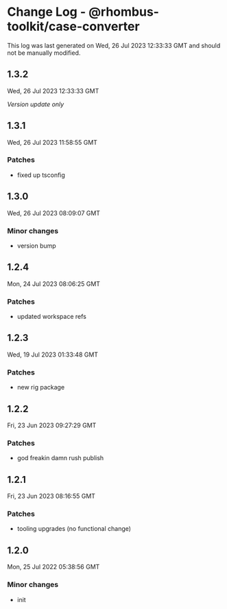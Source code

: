 # Change Log - @rhombus-toolkit/case-converter

This log was last generated on Wed, 26 Jul 2023 12:33:33 GMT and should not be manually modified.

## 1.3.2
Wed, 26 Jul 2023 12:33:33 GMT

_Version update only_

## 1.3.1
Wed, 26 Jul 2023 11:58:55 GMT

### Patches

- fixed up tsconfig

## 1.3.0
Wed, 26 Jul 2023 08:09:07 GMT

### Minor changes

- version bump

## 1.2.4
Mon, 24 Jul 2023 08:06:25 GMT

### Patches

- updated workspace refs

## 1.2.3
Wed, 19 Jul 2023 01:33:48 GMT

### Patches

- new rig package

## 1.2.2
Fri, 23 Jun 2023 09:27:29 GMT

### Patches

- god freakin damn rush publish

## 1.2.1
Fri, 23 Jun 2023 08:16:55 GMT

### Patches

- tooling upgrades (no functional change)

## 1.2.0
Mon, 25 Jul 2022 05:38:56 GMT

### Minor changes

- init

